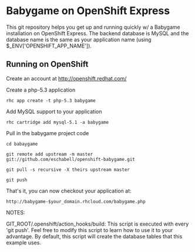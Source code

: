 Babygame on OpenShift Express
============================

This git repository helps you get up and running quickly w/ a Babygame installation
on OpenShift Express.  The backend database is MySQL and the database name is the
same as your application name (using $_ENV['OPENSHIFT_APP_NAME']).


Running on OpenShift
----------------------------

Create an account at http://openshift.redhat.com/

Create a php-5.3 application

    rhc app create -t php-5.3 babygame

Add MySQL support to your application

    rhc cartridge add mysql-5.1 -a babygame

Pull in the babygame project code

    cd babaygame
    
    git remote add upstream -m master git://github.com/eschabell/openshift-babygame.git
    
    git pull -s recursive -X theirs upstream master
    
    git push
    
That's it, you can now checkout your application at:

    http://babygame-$your_domain.rhcloud.com/babygame.php


NOTES:

GIT_ROOT/.openshift/action_hooks/build:
    This script is executed with every 'git push'.  Feel free to modify this script
    to learn how to use it to your advantage.  By default, this script will create
    the database tables that this example uses.

